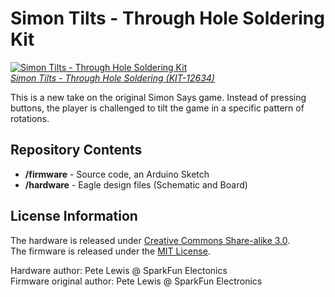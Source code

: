 Simon Tilts - Through Hole Soldering Kit
========================================

[![Simon Tilts - Through Hole Soldering Kit](https://dlnmh9ip6v2uc.cloudfront.net/r/600-600/assets/4/4/7/c/7/52b0971a757b7f07458b4569.jpg)  
*Simon Tilts - Through Hole Soldering (KIT-12634)*](https://www.sparkfun.com/products/12634)

This is a new take on the original Simon Says game. Instead of pressing buttons, the player is challenged to tilt the game in a specific pattern of rotations.

Repository Contents
-------------------

* **/firmware** - Source code, an Arduino Sketch
* **/hardware** - Eagle design files (Schematic and Board)

License Information
-------------------
The hardware is released under [Creative Commons Share-alike 3.0](http://creativecommons.org/licenses/by-sa/3.0/).  
The firmware is released under the [MIT License](http://opensource.org/licenses/MIT).

Hardware author: Pete Lewis @ SparkFun Electonics  
Firmware original author: Pete Lewis @ SparkFun Electronics
